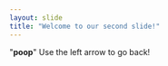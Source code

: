 ```yaml
---
layout: slide
title: "Welcome to our second slide!"
---
```

"**poop**"
Use the left arrow to go back!
